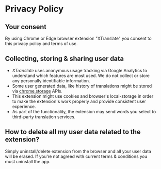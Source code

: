# Privacy Policy

## Your consent

By using Chrome or Edge browser extension "XTranslate" you consent to this privacy policy and terms of use.

## Collecting, storing & sharing user data

- _XTranslate_ uses anonymous usage tracking via Google Analytics to understand which features are most used. We do not collect or store any personally identifiable information.
- Some user generated data, like history of translations might be stored via [chrome.storage](https://developer.chrome.com/extensions/storage) APIs.
- This extension might use cookies and browser's local-storage in order to make the extension's work properly and provide consistent user experience.
- As part of the functionality, the extension may send words you select to third-party translation services.

## How to delete all my user data related to the extension?

Simply uninstall/delete extension from the browser and all your user data will be erased.
If you're not agreed with current terms & conditions you must uninstall the app.
